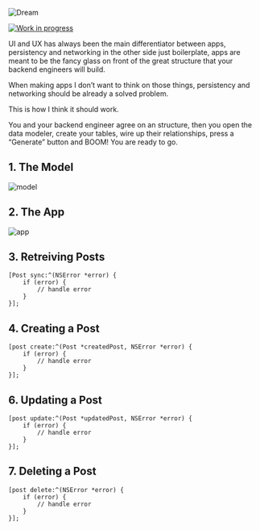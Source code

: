 ![Dream](https://github.com/NSElvis/Dream/blob/master/Images/cover-v1.png)

[![Work in progress](https://img.shields.io/badge/status-work%20in%20progress-blue.svg)](https://github.com/NSElvis/Dream)

UI and UX has always been the main differentiator between apps, persistency and networking in the other side just boilerplate, apps are meant to be the fancy glass on front of the great structure that your backend engineers will build. 

When making apps I don’t want to think on those things, persistency and networking should be already a solved problem.

This is how I think it should work.

You and your backend engineer agree on an structure, then you open the data modeler, create your tables, wire up their relationships, press a “Generate” button and BOOM! You are ready to go.

## 1. The Model

![model](https://github.com/NSElvis/Dream/blob/master/Images/model-v7.png)

## 2. The App

![app](https://github.com/NSElvis/Dream/blob/master/Images/app-v3.png)

## 3. Retreiving Posts

```objc
[Post sync:^(NSError *error) {
    if (error) {
        // handle error
    }
}];
```

## 4. Creating a Post

```objc
[post create:^(Post *createdPost, NSError *error) {
    if (error) {
        // handle error
    }
}];
```

## 6. Updating a Post

```objc
[post update:^(Post *updatedPost, NSError *error) {
    if (error) {
        // handle error
    }
}];
```

## 7. Deleting a Post

```objc
[post delete:^(NSError *error) {
    if (error) {
        // handle error
    }
}];
```
